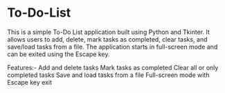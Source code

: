 # To-Do-List
This is a simple To-Do List application built using Python and Tkinter. It allows users to add, delete, mark tasks as completed, clear tasks, and save/load tasks from a file. The application starts in full-screen mode and can be exited using the Escape key.

Features:-
Add and delete tasks
Mark tasks as completed
Clear all or only completed tasks
Save and load tasks from a file
Full-screen mode with Escape key exit
